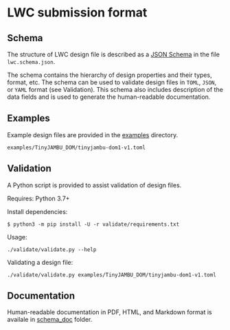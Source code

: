 # LWC submission format

## Schema
The structure of LWC design file is described as a [JSON Schema](https://json-schema.org/draft/2020-12/json-schema-core.html) in the file `lwc.schema.json`. 

The schema contains the hierarchy of design properties and their types, format, etc. The schema can be used to validate design files in `TOML`, `JSON`, or `YAML` format (see Validation).
This schema also includes description of the data fields and is used to generate the human-readable documentation.

## Examples
Example design files are provided in the [examples](./examples) directory.

`examples/TinyJAMBU_DOM/tinyjambu-dom1-v1.toml`

## Validation
A Python script is provided to assist validation of design files.

Requires: Python 3.7+

Install dependencies:
```
$ python3 -m pip install -U -r validate/requirements.txt
```


Usage:
```
./validate/validate.py --help 
```

Validating a design file:
```
./validate/validate.py examples/TinyJAMBU_DOM/tinyjambu-dom1-v1.toml
```

## Documentation
Human-readable documentation in PDF, HTML, and Markdown format is availale in [schema_doc](./schema_doc) folder.
